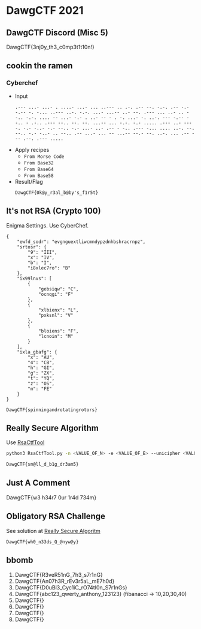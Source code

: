 # DawgCTF 2021

## DawgCTF Discord (Misc 5)
DawgCTF{3nj0y_th3_c0mp3t1t10n!}

## cookin the ramen
### Cyberchef
- Input
    ```
    .--- ...- ...- . ....- ...- ... ..--- .. .-. .-- --. -.-. .-- -.- -.-- -. -... ..--- ..-. -.-. ...- ...-- ..- --. .--- ... ..- .. --.. -.-. .... -- ...- -.- . ..- -- - . -. ...- -. ..-. --- -.-- --.. - .-.. .--- --.. --. --. ...-- ... -.-. -.- ..... .--- ..- --- -. -.- -..- -.- --.. -.- ...- ..- .-- - -.. .--- -... .... ..-. --. --.. -.- -..- .. --.. .-- ...- ... -- ...-- --.- --. ..-. ... .-- --- .--. .--- .....
    ```
- Apply recipes
    - `From Morse Code`
    - `From Base32`
    - `From Base64`
    - `From Base58`
- Result/Flag
    ```
   DawgCTF{0k@y_r3al_b@by's_f1r5t}
   ```


## It's not RSA (Crypto 100)
Enigma Settings. Use CyberChef.
```
{
	"ewfd_sodr": "evgnguextliwcmndypzdnhbshracrnpz",
	"srtosr": {
		"9": "III",
		"x": "IV",
		"b": "I",
		"i8xlec7ro": "B"
	},
	"ix99lnvs": [
		{
			"gebsiqw": "C",
			"ocnqgi": "F"
		},
		{
			"xlbienx": "L",
			"pxksnl": "V"
		},
		{
			"bloiens": "F",
			"lcnoin": "M"
		}
	],
	"ixla_gbafg": {
		"x": "AU",
		"4": "CB",
		"h": "GI",
		"g": "ZX",
		"t": "YQ",
		"z": "OS",
		"m": "FE"
	}
}

DawgCTF{spinningandrotatingrotors}
```

## Really Secure Algorithm

Use [RsaCtfTool](https://github.com/Ganapati/RsaCtfTool)

```bash
python3 RsaCtfTool.py -n <VALUE_OF_N> -e <VALUE_OF_E> --unicipher <VALUE_OF_C>
```

```bash
DawgCTF{sm@ll_d_b1g_dr3am5}
```

## Just A Comment
DawgCTF{w3 h34r7 0ur 1r4d 734m}

## Obligatory RSA Challenge
See solution at [Really Secure Algoritm](#Really-Secure-Algorithm)

```
DawgCTF{wh0_n33ds_Q_@nyw@y}
```

## bbomb
1. DawgCTF{R3veR51nG_7h3_s7r1nG}
2. DawgCTF{An07h3R_rEv3r5aL_mE7h0d}
3. DawgCTF{D0uBl3_Cyc1iC_rO74tI0n_S7r1nGs}
4. DawgCTF{abc123_qwerty_anthony_123123} (fibanacci -> 10,20,30,40)
5. DawgCTF{}
6. DawgCTF{}
7. DawgCTF{}
8. DawgCTF{}